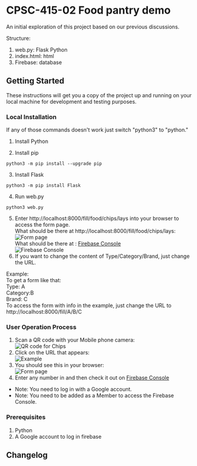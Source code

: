 # CPSC-415-02 Food pantry demo
An initial exploration of this project based on our previous discussions.  


Structure:  
1. web.py: Flask Python
2. index.html: html
3. Firebase: database

## Getting Started
These instructions will get you a copy of the project up and running on your local machine for development and testing purposes.  

### Local Installation
If any of those commands doesn't work just switch "python3" to "python."  
1. Install Python   

2. Install pip  
```
python3 -m pip install --upgrade pip
```
3. Install Flask  
```
python3 -m pip install Flask
```
4. Run web.py
```
python3 web.py
```
5. Enter http://localhost:8000/fill/food/chips/lays into your browser to access the form page.  
 What should be there at http://localhost:8000/fill/food/chips/lays:  
 ![Form page](images/web.png)  
What should be there at : [Firebase Console](https://console.firebase.google.com/project/foodpantry-1a506/database/foodpantry-1a506-default-rtdb/data?hl=zh-cn)  
![Firebase Console](images/firebase.png) 
6. If you want to change the content of Type/Category/Brand, just change the URL.  
  
Example:  
To get a form like that:  
Type: A  
Category:B  
Brand: C  
To access the form with info in the example, just change the URL to  http://localhost:8000/fill/A/B/C




### User Operation Process
1. Scan a QR code with your Mobile phone camera:  
![QR code for Chips](images/food_chips_lays_QRcode.png)
2. Click on the URL that appears:  
![Example](images/scan.png)
3. You should see this in your browser:  
![Form page](images/form_page.png)
4. Enter any number in and then check it out on [Firebase Console](https://console.firebase.google.com/project/foodpantry-1a506/database/foodpantry-1a506-default-rtdb/data?hl=zh-cn)  
- Note: You need to log in with a Google account.  
- Note: You need to be added as a Member to access the Firebase Console.  

### Prerequisites
1. Python  
2. A Google account to log in firebase

## Changelog
